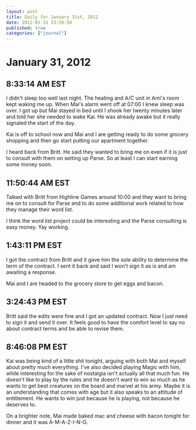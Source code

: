 ```yaml
---
layout: post
title: Daily for January 31st, 2012
date: 2012-01-31 23:59:59
published: true
categories: ["journal"]
---
```

 
# January 31, 2012

## 8:33:14 AM EST

I didn't sleep too well last night. The heating and A/C unit in Ami's room kept waking me up. When Mai's alarm went off at 07:00 I knew sleep was over. I got up but Mai stayed in bed until I shook her twenty minutes later and told her she needed to wake Kai. He was already awake but it really signaled the start of the day. 

Kai is off to school now and Mai and I are getting ready to do some grocery shopping and then go start putting our apartment together. 

I heard back from Britt. He said they wanted to bring me on even if it is just to consult with them on setting up Parse. So at least I can start earning some money soon. 

## 11:50:44 AM EST

Talked with Britt from Highline Games around 10:00 and they want to bring me on to consult for Parse and to do some additional work related to how they manage their word list.

I think the word list project could be interesting and the Parse consulting is easy money. Yay working.

## 1:43:11 PM EST

I got the contract from Britt and it gave him the sole ability to determine the term of the contract. I sent it back and said I won't sign it as is and am awaiting a response. 

Mai and I are headed to the grocery store to get eggs and bacon. 

## 3:24:43 PM EST

Britt said the edits were fine and I got an updated contract. Now I just need to sign it and send it over. It feels good to have the comfort level to say no about contract terms and be able to revise them.

## 8:46:08 PM EST

Kai was being kind of a little shit tonight, arguing with both Mai and myself about pretty much everything. I've also decided playing Magic with him, while interesting for the sake of nostalgia isn't actually all that much fun. He doesn't like to play by the rules and he doesn't want to win so much as he wants to get best creatures on the board and marvel at his army. Maybe it is an understanding that comes with age but it also speaks to an attitude of entitlement. He wants to win just because he is playing, not because he deserves to.

On a brighter note, Mai made baked mac and cheese with bacon tonight for dinner and it was A-M-A-Z-I-N-G.